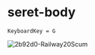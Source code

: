 # seret-body

```[DragBodyKey]
KeyboardKey = G
```

![2b92d0-Railway20Scum](https://user-images.githubusercontent.com/78085865/128968775-a9e0bbd7-7d86-4ea0-8b60-7ba75258596e.png)
